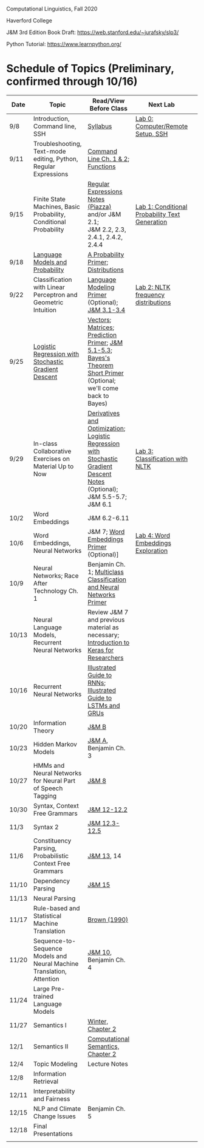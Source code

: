 Computational Linguistics, Fall 2020

Haverford College

J&M 3rd Edition Book Draft: https://web.stanford.edu/~jurafsky/slp3/

Python Tutorial: https://www.learnpython.org/

# Schedule of Topics (Preliminary, confirmed through 10/16)

| Date  | Topic                                                        | Read/View Before Class                                       | Next Lab                                                     |      | Due                                                          |
| ----- | ------------------------------------------------------------ | ------------------------------------------------------------ | ------------------------------------------------------------ | ---- | ------------------------------------------------------------ |
| 9/8   | Introduction, Command line, SSH                              | [Syllabus](syllabus.md)                                      | [Lab 0: Computer/Remote  Setup, SSH](labs/lab0.md)           |      |                                                              |
| 9/11  | Troubleshooting, Text-mode editing, Python, Regular Expressions | [Command Line Ch. 1 & 2](https://www.learnenough.com/command-line-tutorial/basics);  [Functions](https://www.youtube.com/watch?v=MjeXZ7Ea89g) |                                                              |      | HW0: Command Line Discussion Board                           |
| 9/15  | Finite State Machines, Basic Probability, Conditional Probability | [Regular Expressions Notes (Piazza)](https://piazza.com/class_profile/get_resource/kcxiq6ijb2q5t/kex7ykctfdx57c) and/or J&M 2.1;<br /> J&M 2.2, 2.3, 2.4.1, 2.4.2, 2.4.4<br /> | [Lab 1: Conditional Probability Text Generation](labs/lab1.md) |      |                                                              |
| 9/18  | [Language Models and Probability](https://piazza.com/class_profile/get_resource/kcxiq6ijb2q5t/kf8ets0a6t1tv) | [A Probability Primer](https://www.sjsu.edu/faculty/gerstman/StatPrimer/probability.pdf); [Distributions](https://www.youtube.com/watch?v=qc5QewourIU&feature=youtu.be) |                                                              |      | [HW1: Regular Expressions](https://piazza.com/class_profile/get_resource/kcxiq6ijb2q5t/kex6v46sovm6cg) |
| 9/22  | Classification with Linear Perceptron and Geometric Intuition | [Language Modeling Primer](https://piazza.com/class_profile/get_resource/kcxiq6ijb2q5t/kf89r0l9txc3fw) (Optional); [J&M 3.1-3.4](https://web.stanford.edu/~jurafsky/slp3/3.pdf) | [Lab 2: NLTK frequency distributions](labs/lab2.md)          |      | [Lab 1](labs/lab1.md) (before class)                         |
| 9/25  | [Logistic Regression with Stochastic Gradient Descent](https://piazza.com/class_profile/get_resource/kcxiq6ijb2q5t/kfhn44yucmk48t) | [Vectors](https://www.youtube.com/watch?v=kXLGnrzw1zk); [Matrices](https://www.youtube.com/watch?v=LEJpb8v_RQQ); [Prediction Primer](https://piazza.com/class_profile/get_resource/kcxiq6ijb2q5t/kfdytve4qul29w);  [J&M 5.1-5.3](https://web.stanford.edu/~jurafsky/slp3/5.pdf); [Bayes's Theorem Short Primer](https://piazza.com/class_profile/get_resource/kcxiq6ijb2q5t/kfdyxtu4jm254f) (Optional; we'll come back to Bayes) |                                                              |      |                                                              |
| 9/29  | In-class Collaborative Exercises on Material Up to Now       | [Derivatives and Optimization](https://www.youtube.com/watch?v=TG6PIKulK0Q); [Logistic Regression with Stochastic Gradient Descent Notes](https://piazza.com/class_profile/get_resource/kcxiq6ijb2q5t/kfhn4zorp646dt) (Optional); J&M 5.5-5.7; J&M 6.1 | [Lab 3: Classification with NLTK](labs/lab3.md)              |      | Lab 2: NLTK Intro; HW2                                       |
| 10/2  | Word Embeddings                                              | J&M 6.2-6.11                                                 |                                                              |      |                                                              |
| 10/6  | Word Embeddings, Neural Networks                             | J&M 7; [Word Embeddings Primer](https://piazza.com/class_profile/get_resource/kcxiq6ijb2q5t/kfs9ejn2pjo34s) (Optional)] | [Lab 4: Word Embeddings Exploration](labs/lab4.md)           |      | Lab 3                                                        |
| 10/9  | Neural Networks; Race After Technology Ch. 1                 | Benjamin Ch. 1; [Multiclass Classification and Neural Networks Primer](https://piazza.com/class_profile/get_resource/kcxiq6ijb2q5t/kfxzq9q9oxx674) |                                                              |      | Benjamin Ch. 1 Discussion Questions                          |
| 10/13 | Neural Language Models, Recurrent Neural Networks            | Review J&M 7 and previous material as necessary; [Introduction to Keras for Researchers](https://keras.io/getting_started/intro_to_keras_for_researchers/) |                                                              |      |                                                              |
| 10/16 | Recurrent Neural Networks                                    | [Illustrated Guide to RNNs](https://www.youtube.com/watch?v=LHXXI4-IEns); [Illustrated Guide to LSTMs and GRUs](https://www.youtube.com/watch?v=8HyCNIVRbSU) |                                                              |      | [HW3: Neural Text Classification](https://piazza.com/class_profile/get_resource/kcxiq6ijb2q5t/kfy03lbdbvr56e) |
| 10/20 | Information Theory                                           | [J&M B](https://web.stanford.edu/~jurafsky/slp3/B.pdf)       |                                                              |      |                                                              |
| 10/23 | Hidden Markov Models                                         | [J&M A](https://web.stanford.edu/~jurafsky/slp3/A.pdf), Benjamin Ch. 3 |                                                              |      | B: Information Density                                       |
| 10/27 | HMMs and Neural Networks for Neural Part of Speech Tagging   | [J&M 8](https://web.stanford.edu/~jurafsky/slp3/8.pdf)       |                                                              |      | Final Project Initial Proposal Due                           |
| 10/30 | Syntax, Context Free Grammars                                | [J&M 12-12.2](https://web.stanford.edu/~jurafsky/slp3/12.pdf) |                                                              |      |                                                              |
| 11/3  | Syntax 2                                                     | [J&M 12.3-12.5](https://web.stanford.edu/~jurafsky/slp3/12.pdf) |                                                              |      | B: POS Tagging                                               |
| 11/6  | Constituency Parsing, Probabilistic Context Free Grammars    | [J&M 13](https://web.stanford.edu/~jurafsky/slp3/13.pdf), 14 |                                                              |      |                                                              |
| 11/10 | Dependency Parsing                                           | [J&M 15](https://web.stanford.edu/~jurafsky/slp3/15.pdf)     |                                                              |      |                                                              |
| 11/13 | Neural Parsing                                               |                                                              |                                                              |      | B: Parsing                                                   |
| 11/17 | Rule-based and Statistical Machine Translation               | [Brown (1990)](https://www.aclweb.org/anthology/J90-2002.pdf) |                                                              |      |                                                              |
| 11/20 | Sequence-to-Sequence Models and Neural Machine Translation, Attention | [J&M 10](https://web.stanford.edu/~jurafsky/slp3/10.pdf), Benjamin Ch. 4 |                                                              |      |                                                              |
| 11/24 | Large Pre-trained Language Models                            |                                                              |                                                              |      | C: Translation                                               |
| 11/27 | Semantics I                                                  | [Winter, Chapter 2](https://www.phil.uu.nl/%7Eyoad/efs/EFS-ch123-online.pdf) |                                                              |      |                                                              |
| 12/1  | Semantics II                                                 | [Computational Semantics, Chapter 2](http://www.coli.uni-saarland.de/projects/milca/courses/comsem/pspdf/main.pdf) |                                                              |      |                                                              |
| 12/4  | Topic Modeling                                               | Lecture Notes                                                |                                                              |      | C: BERT                                                      |
| 12/8  | Information Retrieval                                        |                                                              |                                                              |      | C: Semantics                                                 |
| 12/11 | Interpretability and Fairness                                |                                                              |                                                              |      |                                                              |
| 12/15 | NLP and Climate Change Issues                                | Benjamin Ch. 5                                               |                                                              |      | C: Search                                                    |
| 12/18 | Final Presentations                                          |                                                              |                                                              |      |                                                              |
|       |                                                              |                                                              |                                                              |      |                                                              |


